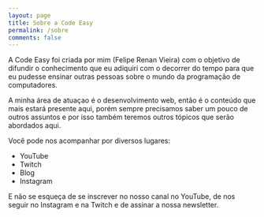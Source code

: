 ```yaml
---
layout: page
title: Sobre a Code Easy
permalink: /sobre
comments: false
---
```


<div class="row">
<div class="col-lg-8">

<p>A Code Easy foi criada por mim (Felipe Renan Vieira) com o objetivo de difundir o conhecimento que eu adiquiri com o decorrer do tempo para que eu pudesse ensinar outras pessoas sobre o mundo da programação de computadores.</p>

<p>A minha área de atuaçao é o desenvolvimento web, então é o conteúdo que mais estará presente aqui, porém sempre precisamos saber um pouco de outros assuntos e por isso também teremos outros tópicos que serão abordados aqui.</p>

<p>Você pode nos acompanhar por diversos lugares:</p>

<ul>
    <li>YouTube</li>
    <li>Twitch</li>
    <li>Blog</li>
    <li>Instagram</li>
</ul>

<p>E não se esqueça de se inscrever no nosso canal no YouTube, de nos seguir no Instagram e na Twitch e de assinar a nossa newsletter.</p>

</div>
</div>
